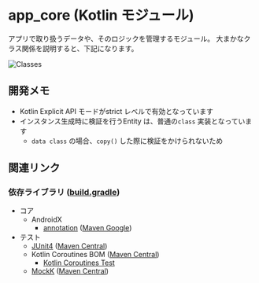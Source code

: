 # app_core (Kotlin モジュール)
アプリで取り扱うデータや、そのロジックを管理するモジュール。
大まかなクラス関係を説明すると、下記になります。

![Classes](https://www.plantuml.com/plantuml/svg/dLLTJnD157sVNp7f4mRTyEBB1YbAZ3O1n9B6vs5xssxOpk3CR0WX9C16yEC1V50ZWf46JT18OgA619GVCzqs_0k7_MYtIxSOzg7fthdtpBbdpjmT5v9mwTOTX2oRMmxWNAc0frZPTI27YS2bGdVb2SpTdUbP3ICwmo52u5aWtAgL14mG0NWPOVtSgjgoviuLOO49MpA-PE87jdoOZ4mmAZcnP90_B0AGpgeDOcWUbXOPBvjuLdARLlCtyGAfWeaBLDumSHUe2C9rv7qgRRc4LX1b4h035ObP9SNDnAs3tVRFXlBUAE-xyauHWg0iWHRYH6qCLnYVds0kbS6sOSmMmeLqq26qwWRq8hPXc99w9nH6s285Nh0OBN77nANYP3uHdxwKVd5GwRqMYRHga0o7yMMTB6rhHUl41JpYqwxZ31c6eTNIl_bO6svNQu4uwQPDizDk03ZIFFdSF7wfDIhZYyehoxlANAy-gKs0K2eMiF-duPzk_Jz8Hx7hSKYAEm1XZad9wlqWjCkKzrLvUshzM7dFzV-Mzyp_zAEFrnwxa3PSolHXiEFxuDKmSEjTmp_QyLSFz4ja7ru67bVXEpXN1c7bedBWCp62Nhez4bcBSTcnguvJRPS17acIlTIYMZiAhrPhRxzvyhjFhybR6ZTR8sAASKti7cCE41hTBmbrOU99MyZHjBXZCS5--lTiaKsn_MkxzN4N8PjAu1LYGUPeYdc6msdewOK2Pdz9hfn8NSAPkyKp4gkrR-Tl6shjlLf_fRnDFQZK-fdcd-f8Mw3zzn3fHmzlewnlZp6MCV7YO-bT7JM2SpO6KV8tlxItDoBDClDYfB7esw0BprTtccVxgHqDTq7dP9dAFtZHslg0-Y_73GxWghpNoZjKtdweMBhT627JCJszPcInMBEqDH4QroD2VrF_0G00 "Classes")



## 開発メモ
* Kotlin Explicit API モードがstrict レベルで有効となっています
* インスタンス生成時に検証を行うEntity は、普通の`class` 実装となっています
    * `data class` の場合、`copy()` した際に検証をかけられないため



## 関連リンク
### 依存ライブラリ ([build.gradle](./build.gradle))
* コア
    * AndroidX
        * [annotation](https://developer.android.com/jetpack/androidx/releases/annotation) ([Maven Google](https://mvnrepository.com/artifact/androidx.annotation/annotation))
* テスト
    * [JUnit4](https://github.com/junit-team/junit4) ([Maven Central](https://mvnrepository.com/artifact/junit/junit))
    * Kotlin Coroutines BOM ([Maven Central](https://mvnrepository.com/artifact/org.jetbrains.kotlinx/kotlinx-coroutines-bom))
        * [Kotlin Coroutines Test](https://github.com/Kotlin/kotlinx.coroutines/blob/master/kotlinx-coroutines-test/README.md)
    * [MockK](https://github.com/mockk/mockk) ([Maven Central](https://mvnrepository.com/artifact/io.mockk/mockk))
